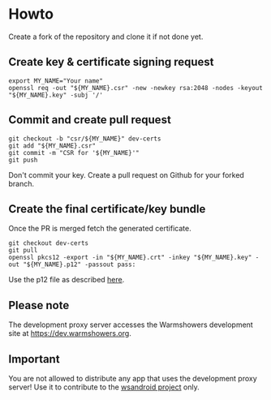 # Howto

Create a fork of the repository and clone it if not done yet.

## Create key & certificate signing request
```
export MY_NAME="Your name"
openssl req -out "${MY_NAME}.csr" -new -newkey rsa:2048 -nodes -keyout "${MY_NAME}.key" -subj '/'
```

## Commit and create pull request
```
git checkout -b "csr/${MY_NAME}" dev-certs
git add "${MY_NAME}.csr"
git commit -m "CSR for '${MY_NAME}'"
git push
```

Don't commit your key.
Create a pull request on Github for your forked branch.

## Create the final certificate/key bundle
Once the PR is merged fetch the generated certificate.
```
git checkout dev-certs
git pull
openssl pkcs12 -export -in "${MY_NAME}.crt" -inkey "${MY_NAME}.key" -out "${MY_NAME}.p12" -passout pass:
```

Use the p12 file as described [here](https://github.com/warmshowers/wsandroid#use-the-development-proxy-server).

## Please note

The development proxy server accesses the Warmshowers development site at
https://dev.warmshowers.org.

## Important
You are not allowed to distribute any app that uses the development proxy server!
Use it to contribute to the [wsandroid project](https://github.com/warmshowers/wsandroid) only.
